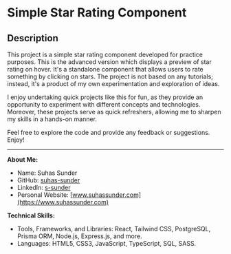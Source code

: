 # Simple Star Rating Component

## Description
This project is a simple star rating component developed for practice purposes. This is the advanced version which displays a preview of star rating on hover. It's a standalone component that allows users to rate something by clicking on stars. The project is not based on any tutorials; instead, it's a product of my own experimentation and exploration of ideas.

I enjoy undertaking quick projects like this for fun, as they provide an opportunity to experiment with different concepts and technologies. Moreover, these projects serve as quick refreshers, allowing me to sharpen my skills in a hands-on manner.

Feel free to explore the code and provide any feedback or suggestions. Enjoy!

---

**About Me:**
- Name: Suhas Sunder
- GitHub: [suhas-sunder](https://github.com/suhas-sunder)
- LinkedIn: [s-sunder](https://www.linkedin.com/in/s-sunder/)
- Personal Website: [www.suhassunder.com](https://www.suhassunder.com)

**Technical Skills:**
- Tools, Frameworks, and Libraries: React, Tailwind CSS, PostgreSQL, Prisma ORM, Node.js, Express.js, and more.
- Languages: HTML5, CSS3, JavaScript, TypeScript, SQL, SASS.
